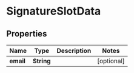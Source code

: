 # SignatureSlotData

## Properties
Name | Type | Description | Notes
------------ | ------------- | ------------- | -------------
**email** | **String** |  |  [optional]
